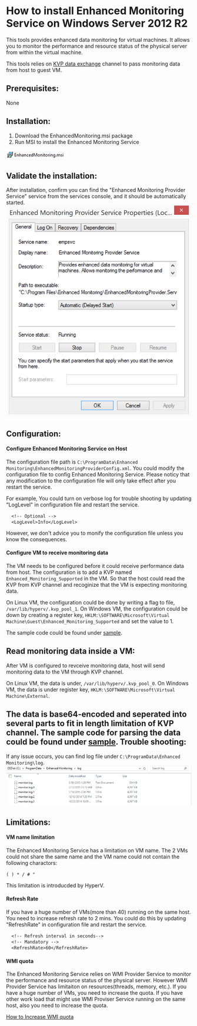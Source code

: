 How to install Enhanced Monitoring Service on Windows Server 2012 R2
======
This tools provides enhanced data monitoring for virtual machines. It allows you to monitor the performance and resource status of the physical server from within the virtual machine.	

This tools relies on [KVP data exchange](https://technet.microsoft.com/en-us/library/dn798297.aspx) channel to pass monitoring data from host to guest VM.

Prerequisites:
------
None
	
Installation:
------
1. Download the EnhancedMonitoring.msi package
2. Run MSI to install the Enhanced Monitoring Service

![](doc/installer.png)

Validate the installation:
-----
After installation, confirm you can find the "Enhanced Monitoring Provider Service" service from the services console, and it should be automatically started.
![](doc/service.png)

Configuration:
-----
#### Configure Enhanced Monitoring Service on Host
The configuration file path is ```C:\ProgramData\Enhanced Monitoring\EnhancedMonitoringProviderConfig.xml```. You could modify the configuration file to config Enhanced Monitoring Service. Please noticy that any modification to the configuration file will only take effect after you restart the service.

For example, You could turn on verbose log for trouble shooting by updating "LogLevel" in configuration file and restart the service.
```
  <!-- Optional -->
  <LogLevel>Info</LogLevel>
```
However, we don't advice you to monify the configuration file unless you know the consequences.
#### Configure VM to receive monitoring data
The VM needs to be configured before it could receive performance data from host. The configuration is to add a KVP named ```Enhanced_Monitoring_Supported``` in the VM. So that the host could read the KVP from KVP channel and recoginize that the VM is expecting monitoring data.

On Linux VM, the configuration could be done by writing a flag to file, ```/var/lib/hyperv/.kvp_pool_1```.
On Windows VM, the configuration could be down by creating a register key, ```HKLM:\SOFTWARE\Microsoft\Virtual Machine\Guest\Enhanced_Monitoring_Supported``` and set the value to 1.

The sample code could be found under [sample](/sample).

Read monitoring data inside a VM:
-----
After VM is configured to revceive monitoring data, host will send monitoring data to the VM through KVP channel.

On Linux VM, the data is under, ```/var/lib/hyperv/.kvp_pool_0```.
On Windows VM, the data is under register key, ```HKLM:\SOFTWARE\Microsoft\Virtual Machine\External```.

The data is base64-encoded and seperated into several parts to fit in length limitation of KVP channel.
The sample code for parsing the data could be found under [sample](/sample).
Trouble shooting:
-----
If any issue occurs, you can find log file under ```C:\ProgramData\Enhanced Monitoring\log```.
![](doc/log.png)

Limitations:
-----
#### VM name limitation
The Enhanced Monitoring Service has a limitation on VM name. The 2 VMs could not share the same name and the VM name could not contain the following charactors:
```
( ) * / # "
```
This limitation is introducded by HyperV.
#### Refresh Rate
If you have a huge number of VMs(more than 40) running on the same host. You need to increase refresh rate to 2 mins. You could do this by updating "RefreshRate" in configuration file and restart the service.
```
  <!-- Refresh interval in seconds-->
  <!-- Mandatory -->
  <RefreshRate>60</RefreshRate>
```
#### WMI quota
The Enhanced Monitoring Service relies on WMI Provider Service to monitor the performance and resource status of the physical server. However WMI Provider Service has limitaiton on resources(threads, memory, etc.). If you have a huge number of VMs, you need to increase the quota. If you have other work load that might use WMI Proviser Service running on the same host, also you need to increase the quota.

[How to Increase WMI quota](http://blogs.technet.com/b/askperf/archive/2008/09/16/memory-and-handle-quotas-in-the-wmi-provider-service.aspx)

